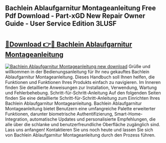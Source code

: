## Bachlein Ablaufgarnitur Montageanleitung Free Pdf Download - Part-xGD New Repair Owner Guide - User Service Edition 3LUSF

# <h2><a href="http://df6xyq.blite.top/?on=Bachlein+Ablaufgarnitur+Montageanleitung">🔗Download 👉🔴 Bachlein Ablaufgarnitur Montageanleitung</a></h2>

[![Bachlein Ablaufgarnitur Montageanleitung new download](https://i.imgur.com/lujVjoI.png)](http://df6xyq.blite.top/?on=Bachlein+Ablaufgarnitur+Montageanleitung)
Grüße und willkommen in der Bedienungsanleitung für Ihr neu gekauftes Bachlein Ablaufgarnitur Montageanleitung. Dieses Handbuch soll Ihnen helfen, die Funktionen und Funktionen Ihres Produkts einfach zu navigieren. Im Inneren finden Sie detaillierte Anweisungen zur Installation, Verwendung, Wartung und Fehlerbehebung. Schritt-für-Schritt-Anleitung Auf den folgenden Seiten finden Sie eine detaillierte Schritt-für-Schritt-Anleitung zum Einrichten Ihres Bachlein Ablaufgarnitur Montageanleitung. Bachlein Ablaufgarnitur Montageanleitung bietet Benutzern eine umfangreiche Palette erweiterter Funktionen, darunter biometrische Authentifizierung, Smart-Home-Integration, automatische Updates und personalisierte Empfehlungen, die alle über die schlanke und benutzerfreundliche Oberfläche zugänglich sind. Lass uns anfangen! Kontaktieren Sie uns noch heute und lassen Sie sich von Bachlein Ablaufgarnitur Montageanleitung durch den Prozess führen.
